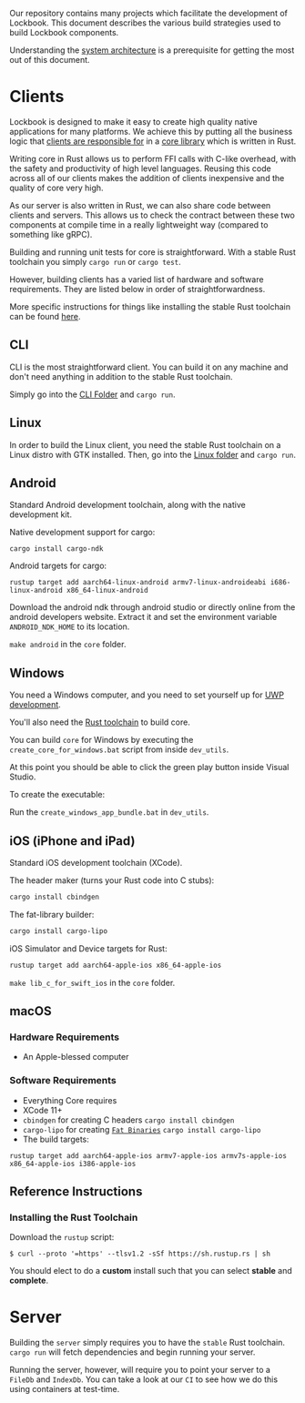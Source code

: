 Our repository contains many projects which facilitate the development of Lockbook. This document describes the various build strategies used to build Lockbook components.

Understanding the [system architecture](../guides/system-architecture.md) is a prerequisite for getting the most out of this document.

# Clients

Lockbook is designed to make it easy to create high quality native applications for many platforms. We achieve this by putting all the business logic that [clients are responsible for](../guides/system-architecture.md) in a [core library](../core) which is written in Rust.

Writing core in Rust allows us to perform FFI calls with C-like overhead, with the safety and productivity of high level languages. Reusing this code across all of our clients makes the addition of clients inexpensive and the quality of core very high.

As our server is also written in Rust, we can also share code between clients and servers. This allows us to check the contract between these two components at compile time in a really lightweight way (compared to something like gRPC).

Building and running unit tests for core is straightforward. With a stable Rust toolchain you simply `cargo run` or `cargo test`.

However, building clients has a varied list of hardware and software requirements. They are listed below in order of straightforwardness.

More specific instructions for things like installing the stable Rust toolchain can be found [here](#reference-instructions).

## CLI

CLI is the most straightforward client. You can build it on any machine and don't need anything in addition to the stable Rust toolchain.

Simply go into the [CLI Folder](../clients/cli) and `cargo run`.

## Linux

In order to build the Linux client, you need the stable Rust toolchain on a
Linux distro with GTK installed. Then, go into the [Linux
folder](../clients/linux) and `cargo run`.

## Android

Standard Android development toolchain, along with the native development kit.

Native development support for cargo:
```shell script
cargo install cargo-ndk
```

Android targets for cargo:
```shell script
rustup target add aarch64-linux-android armv7-linux-androideabi i686-linux-android x86_64-linux-android
```

Download the android ndk through android studio or directly online from the android developers website. Extract it and set the environment variable `ANDROID_NDK_HOME` to its location.

`make android` in the `core` folder.


## Windows

You need a Windows computer, and you need to set yourself up for [UWP development](https://docs.microsoft.com/en-us/windows/uwp/get-started/get-set-up).

You'll also need the [Rust toolchain](https://rustup.rs/) to build core.

You can build `core` for Windows by executing the `create_core_for_windows.bat` script from inside `dev_utils`.

At this point you should be able to click the green play button inside Visual Studio.

To create the executable:

Run the `create_windows_app_bundle.bat` in `dev_utils`.

## iOS (iPhone and iPad)

Standard iOS development toolchain (XCode).

The header maker (turns your Rust code into C stubs):
```zsh
cargo install cbindgen
```

The fat-library builder:
```zsh
cargo install cargo-lipo
```

iOS Simulator and Device targets for Rust:
```zsh
rustup target add aarch64-apple-ios x86_64-apple-ios
```

`make lib_c_for_swift_ios` in the `core` folder.

## macOS

### Hardware Requirements
+ An Apple-blessed computer

###  Software Requirements
+ Everything Core requires
+ XCode 11+
+ `cbindgen` for creating C headers `cargo install cbindgen`
+ `cargo-lipo` for creating [`Fat Binaries`](https://en.wikipedia.org/wiki/Fat_binary) `cargo install cargo-lipo`
+ The build targets:

```shell script
rustup target add aarch64-apple-ios armv7-apple-ios armv7s-apple-ios x86_64-apple-ios i386-apple-ios
```

## Reference Instructions

### Installing the Rust Toolchain

Download the `rustup` script:
```
$ curl --proto '=https' --tlsv1.2 -sSf https://sh.rustup.rs | sh
```
You should elect to do a **custom** install such that you can select **stable** and **complete**.

# Server

Building the `server` simply requires you to have the `stable` Rust toolchain. `cargo run` will fetch dependencies and begin running your server.

Running the server, however, will require you to point your server to a `FileDb` and `IndexDb`. You can take a look at our `CI` to see how we do this using containers at test-time.

